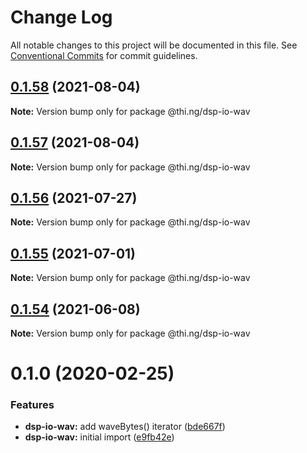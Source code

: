 # Change Log

All notable changes to this project will be documented in this file.
See [Conventional Commits](https://conventionalcommits.org) for commit guidelines.

## [0.1.58](https://github.com/thi-ng/umbrella/compare/@thi.ng/dsp-io-wav@0.1.57...@thi.ng/dsp-io-wav@0.1.58) (2021-08-04)

**Note:** Version bump only for package @thi.ng/dsp-io-wav





## [0.1.57](https://github.com/thi-ng/umbrella/compare/@thi.ng/dsp-io-wav@0.1.56...@thi.ng/dsp-io-wav@0.1.57) (2021-08-04)

**Note:** Version bump only for package @thi.ng/dsp-io-wav





## [0.1.56](https://github.com/thi-ng/umbrella/compare/@thi.ng/dsp-io-wav@0.1.55...@thi.ng/dsp-io-wav@0.1.56) (2021-07-27)

**Note:** Version bump only for package @thi.ng/dsp-io-wav





## [0.1.55](https://github.com/thi-ng/umbrella/compare/@thi.ng/dsp-io-wav@0.1.54...@thi.ng/dsp-io-wav@0.1.55) (2021-07-01)

**Note:** Version bump only for package @thi.ng/dsp-io-wav





## [0.1.54](https://github.com/thi-ng/umbrella/compare/@thi.ng/dsp-io-wav@0.1.53...@thi.ng/dsp-io-wav@0.1.54) (2021-06-08)

**Note:** Version bump only for package @thi.ng/dsp-io-wav





# 0.1.0 (2020-02-25)


### Features

* **dsp-io-wav:** add waveBytes() iterator ([bde667f](https://github.com/thi-ng/umbrella/commit/bde667fe4b08f03a7bbf4fa95d8e71c296d5bfb7))
* **dsp-io-wav:** initial import ([e9fb42e](https://github.com/thi-ng/umbrella/commit/e9fb42e5cb260997ff38055e713aebd82aaf3843))
